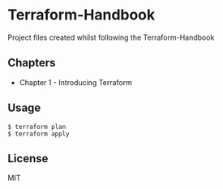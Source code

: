 # Terraform-Handbook

Project files created whilst following the Terraform-Handbook

## Chapters

- Chapter 1 - Introducing Terraform

## Usage

```
$ terraform plan
$ terraform apply
```

## License

MIT
